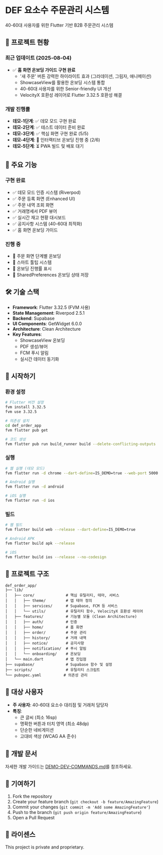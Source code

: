 # DEF 요소수 주문관리 시스템

40-60대 사용자를 위한 Flutter 기반 B2B 주문관리 시스템

## 🚀 프로젝트 현황

### 최근 업데이트 (2025-08-04)
- ✅ **홈 화면 온보딩 가이드 구현 완료**
  - '새 주문' 버튼 강력한 하이라이트 효과 (그라데이션, 그림자, 애니메이션)
  - ShowcaseView를 활용한 온보딩 시스템 통합
  - 40-60대 사용자를 위한 Senior-friendly UI 개선
  - VelocityX 호환성 레이어로 Flutter 3.32.5 호환성 해결

### 개발 진행률
- **데모-1단계**: ✅ 데모 모드 구현 완료
- **데모-2단계**: ✅ 테스트 데이터 준비 완료
- **데모-3단계**: ✅ 핵심 화면 구현 완료 (5/5)
- **데모-4단계**: 🔄 인터랙티브 온보딩 진행 중 (2/6)
- **데모-5단계**: ⏳ PWA 빌드 및 배포 대기

## 📱 주요 기능

### 구현 완료
- ✅ 데모 모드 인증 시스템 (Riverpod)
- ✅ 주문 등록 화면 (Enhanced UI)
- ✅ 주문 내역 조회 화면
- ✅ 거래명세서 PDF 뷰어
- ✅ 실시간 재고 현황 대시보드
- ✅ 공지사항 시스템 (40-60대 최적화)
- ✅ 홈 화면 온보딩 가이드

### 진행 중
- 🔄 주문 화면 단계별 온보딩
- 🔄 스마트 툴팁 시스템
- 🔄 온보딩 진행률 표시
- 🔄 SharedPreferences 온보딩 상태 저장

## 🛠 기술 스택

- **Framework**: Flutter 3.32.5 (FVM 사용)
- **State Management**: Riverpod 2.5.1
- **Backend**: Supabase
- **UI Components**: GetWidget 6.0.0
- **Architecture**: Clean Architecture
- **Key Features**:
  - ShowcaseView 온보딩
  - PDF 생성/뷰어
  - FCM 푸시 알림
  - 실시간 데이터 동기화

## 🚀 시작하기

### 환경 설정
```bash
# Flutter 버전 설정
fvm install 3.32.5
fvm use 3.32.5

# 의존성 설치
cd def_order_app
fvm flutter pub get

# 코드 생성
fvm flutter pub run build_runner build --delete-conflicting-outputs
```

### 실행
```bash
# 웹 실행 (데모 모드)
fvm flutter run -d chrome --dart-define=IS_DEMO=true --web-port 5000

# Android 실행
fvm flutter run -d android

# iOS 실행
fvm flutter run -d ios
```

### 빌드
```bash
# 웹 빌드
fvm flutter build web --release --dart-define=IS_DEMO=true

# Android APK
fvm flutter build apk --release

# iOS
fvm flutter build ios --release --no-codesign
```

## 📂 프로젝트 구조

```
def_order_app/
├── lib/
│   ├── core/              # 핵심 유틸리티, 테마, 서비스
│   │   ├── theme/         # 앱 테마 정의
│   │   ├── services/      # Supabase, FCM 등 서비스
│   │   └── utils/         # 유틸리티 함수, VelocityX 호환성 레이어
│   ├── features/          # 기능별 모듈 (Clean Architecture)
│   │   ├── auth/          # 인증
│   │   ├── home/          # 홈 화면
│   │   ├── order/         # 주문 관리
│   │   ├── history/       # 거래 내역
│   │   ├── notice/        # 공지사항
│   │   ├── notification/  # 푸시 알림
│   │   └── onboarding/    # 온보딩
│   └── main.dart          # 앱 진입점
├── supabase/              # Supabase 함수 및 설정
├── scripts/               # 유틸리티 스크립트
└── pubspec.yaml          # 의존성 관리
```

## 🎯 대상 사용자

- **주 사용자**: 40-60대 요소수 대리점 및 거래처 담당자
- **특징**:
  - 큰 글씨 (최소 16sp)
  - 명확한 버튼과 터치 영역 (최소 48dp)
  - 단순한 네비게이션
  - 고대비 색상 (WCAG AA 준수)

## 📝 개발 문서

자세한 개발 가이드는 [DEMO-DEV-COMMANDS.md](./DEMO-DEV-COMMANDS.md)를 참조하세요.

## 🤝 기여하기

1. Fork the repository
2. Create your feature branch (`git checkout -b feature/AmazingFeature`)
3. Commit your changes (`git commit -m 'Add some AmazingFeature'`)
4. Push to the branch (`git push origin feature/AmazingFeature`)
5. Open a Pull Request

## 📄 라이센스

This project is private and proprietary.